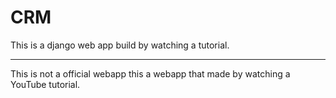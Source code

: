 # CRM
This is a django web app build by watching a tutorial.

-----------------------------------------------------------------------------------------------------------------

This is not a official webapp this a webapp that made by watching a YouTube tutorial.